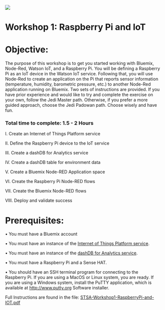 ![](./media/image1.jpg)

Workshop 1: Raspberry Pi and IoT
================================

Objective:
===========

The purpose of this workshop is to get you started working with Bluemix,
Node-Red, Watson IoT, and a Raspberry Pi. You will be defining a
Raspberry Pi as an IoT device in the Watson IoT service. Following that,
you will use Node-Red to create an application on the Pi that reports
sensor information (temperature, humidity, barometric pressure, etc.) to
another Node-Red application running on Bluemix. Two sets of
instructions are provided. If you have prior experience and would like
to try and complete the exercise on your own, follow the Jedi Master
path. Otherwise, if you prefer a more guided approach, choose the Jedi
Padowan path. Choose wisely and have fun.

### Total time to complete: 1.5 - 2 Hours

I. Create an Internet of Things Platform service

II. Define the Raspberry Pi device to the IoT service

III. Create a dashDB for Analytics service

IV. Create a dashDB table for environment data

V. Create a Bluemix Node-RED Application space

VI. Create the Raspberry Pi Node-RED flows

VII. Create the Bluemix Node-RED flows

VIII. Deploy and validate success

Prerequisites:
==============

• You must have a Bluemix account

• You must have an instance of the [Internet of Things Platform service](https://console.bluemix.net/catalog/services/internet-of-things-platform).

• You must have an instance of the [dashDB for Analytics service](https://console.bluemix.net/catalog/services/dashdb).

• You must have a Raspberry Pi and a Sense HAT.

• You should have an SSH terminal program for connecting to the Raspberry Pi. If you are using a MacOS or Linux system, you are ready. If you are using a Windows system, install the PuTTY application, which is available at http://www.putty.org Software installer.

Full Instructions are found in the file:
[STSA-Workshop1-RaspberryPi-and-IOT.pdf](./STSA-Workshop1-RaspberryPi-and-IOT.pdf)
